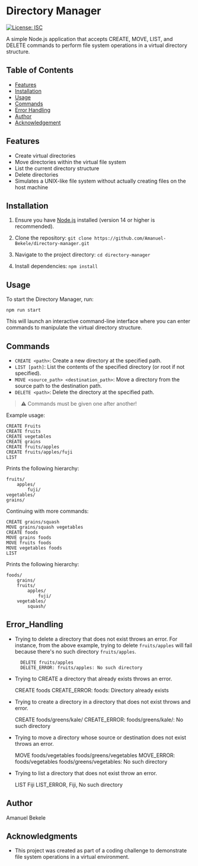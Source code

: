 # Directory Manager

[![License: ISC](https://img.shields.io/badge/License-ISC-blue.svg)](https://opensource.org/licenses/ISC)

A simple Node.js application that accepts CREATE, MOVE, LIST, and DELETE commands to perform file system operations in a virtual directory structure.

## Table of Contents

- [Features](#features)
- [Installation](#installation)
- [Usage](#usage)
- [Commands](#commands)
- [Error Handling](#error_Handling)
- [Author](#author)
- [Acknowledgement](#acknowledgments)

## Features

- Create virtual directories
- Move directories within the virtual file system
- List the current directory structure
- Delete directories
- Simulates a UNIX-like file system without actually creating files on the host machine

## Installation

1. Ensure you have [Node.js](https://nodejs.org/) installed (version 14 or higher is recommended).

2. Clone the repository: `git clone https://github.com/Amanuel-Bekele/directory-manager.git`
3. Navigate to the project directory: `cd directory-manager`
4. Install dependencies: `npm install`

## Usage

To start the Directory Manager, run:

``npm run start``

This will launch an interactive command-line interface where you can enter commands to manipulate the virtual directory structure.

## Commands

- `CREATE <path>`: Create a new directory at the specified path.
- `LIST [path]`: List the contents of the specified directory (or root if not specified).
- `MOVE <source_path> <destination_path>`: Move a directory from the source path to the destination path.
- `DELETE <path>`: Delete the directory at the specified path.

> :warning: Commands must be given one after another!
> 
Example usage:

```
CREATE Fruits
CREATE fruits
CREATE vegetables
CREATE grains
CREATE fruits/apples
CREATE fruits/apples/fuji
LIST
````

Prints the following hierarchy:

````
fruits/
    apples/
        fuji/
vegetables/
grains/
````

Continuing with more commands:

```
CREATE grains/squash
MOVE grains/squash vegetables
CREATE foods
MOVE grains foods
MOVE fruits foods
MOVE vegetables foods
LIST
```


Prints the following hierarchy:

```  
foods/
    grains/
    fruits/
        apples/
            fuji/
    vegetables/
        squash/
```

## Error_Handling
* Trying to delete a directory that does not exist throws an error. For instance, from the above example, trying to delete `fruits/apples` will fail because there's no such directory `fruits/apples`. 

    
        DELETE fruits/apples
        DELETE_ERROR: fruits/apples: No such directory

* Trying to CREATE a directory that already exists throws an error.

    
    CREATE foods
    CREATE_ERROR: foods: Directory already exists

* Trying to create a directory in a directory that does not exist throws and error.


    CREATE foods/greens/kale/
    CREATE_ERROR: foods/greens/kale/: No such directory

* Trying to move a directory whose source or destination does not exist throws an error.

    
    MOVE foods/vegetables foods/greens/vegetables
    MOVE_ERROR: foods/vegetables foods/greens/vegetables: No such directory

* Trying to list a directory that does not exist throw an error.


    LIST Fiji
    LIST_ERROR, Fiji, No such directory

## Author

Amanuel Bekele

## Acknowledgments

- This project was created as part of a coding challenge to demonstrate file system operations in a virtual environment.